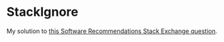 StackIgnore
===========

My solution to [this Software Recommendations Stack Exchange question](http://softwarerecs.stackexchange.com/q/3399/46).
